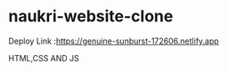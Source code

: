 # naukri-website-clone 

Deploy Link :https://genuine-sunburst-172606.netlify.app


HTML,CSS AND JS





